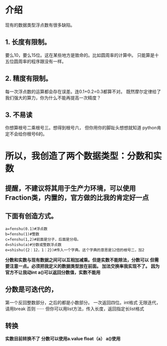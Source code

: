 

# 介绍
现有的数据类型浮点数有很多缺陷。
## 1. 长度有限制。
要么10，要么15位。这在某些地方是致命的。比如圆周率的计算中。
只能算是十五位圆周率的程序跟没有一样。
## 2. 精度有限制。
每一次浮点数的运算都会存在误差。连0.1+0.2=0.3都算不对。
既然摩尔定律给了我们强大的算力，你为什么不能再提高一次精度？
## 3. 不易读
你想算根号二乘根号三。想得到根号六，
但你用你的脚趾头想想就知道
python肯定不会给你根号6的。
# 所以，我创造了两个数据类型：分数和实数
## 提醒，不建议将其用于生产力环境，可以使用Fraction类，内置的，官方做的比我的肯定好一点
## 下面有创造方式。

```
a=fenshu(0.1)#浮点数
b=fenshu(1)#整数
c=fenshu(1,2)#前面是分子，后面是分母。
d=shishu(a)#分数或整数浮点数
e=shishu({2：12，1：2})#传入一个字典。这个字典的意思是12倍的根号二，加2
```
__分数和实数与现有数据之间可以互相加减乘。但是实数不能除法，分数可以__
__但需要注意一点。必须把我定义的数据类型放在前面。
加法交换率我实现不了。
因为官方不让我动int__
__a()可以返回分数值，实数不能用__
## 分数是可迭代的，
第一个反回整数部分，之后的都是小数部分。
一次返回四位。int格式
无限迭代，请用break
否则
······
但你可以用list方法，传入长度，返回指定长list格式
## 转换
__实数目前转换不了__
__分数可以使用a.value   float（a）  a()使用__

    
    
